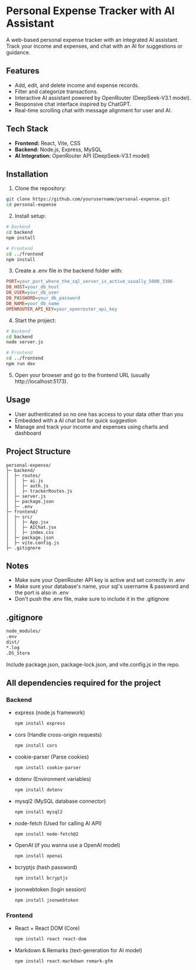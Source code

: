# Personal Expense Tracker with AI Assistant

A web-based personal expense tracker with an integrated AI assistant. Track your income and expenses, and chat with an AI for suggestions or guidance.

## Features

- Add, edit, and delete income and expense records.
- Filter and categorize transactions.
- Interactive AI assistant powered by OpenRouter (DeepSeek-V3.1 model).
- Responsive chat interface inspired by ChatGPT.
- Real-time scrolling chat with message alignment for user and AI.

## Tech Stack

- **Frontend:** React, Vite, CSS  
- **Backend:** Node.js, Express, MySQL  
- **AI Integration:** OpenRouter API (DeepSeek-V3.1 model)  

## Installation

1. Clone the repository:

```bash
git clone https://github.com/yourusername/personal-expense.git
cd personal-expense
```
2. Install setup:

```bash
# Backend
cd backend
npm install

# Frontend
cd ../frontend
npm install
```
3. Create a .env file in the backend folder with:
```ini
PORT=your_port_where_the_sql_server_is_active_usually_5000_3306
DB_HOST=your_db_host
DB_USER=your_db_user
DB_PASSWORD=your_db_password
DB_NAME=your_db_name
OPENROUTER_API_KEY=your_openrouter_api_key
```
4. Start the project:
```bash
# Backend
cd backend
node server.js

# Frontend
cd ../frontend
npm run dev
```
5. Open your browser and go to the frontend URL (usually http://localhost:5173).

## Usage
- User authenticated so no one has access to your data other than you
- Embedded with a AI chat bot for quick suggestion
- Manage and track your income and expenses using charts and dashboard
## Project Structure
```pgsql
personal-expense/
├─ backend/
│  ├─ routes/
│  │  ├─ ai.js
│  │  ├─ auth.js
│  │  ├─ trackerRoutes.js
│  ├─ server.js
│  ├─ package.json
│  ├─ .env
├─ frontend/
│  ├─ src/
│  │  ├─ App.jsx
│  │  ├─ AIChat.jsx
│  │  ├─ index.css
│  ├─ package.json
│  ├─ vite.config.js
├─ .gitignore
```
## Notes
- Make sure your OpenRouter API key is active and set correctly in .env
- Make sure your database's name, your sql's username & password and the port is also in .env
-  Don't push the .env file, make sure to include it in the .gitignore
## .gitignore
```bash
node_modules/
.env
dist/
*.log
.DS_Store
```
Include package.json, package-lock.json, and vite.config.js in the repo.
## All dependencies required for the project
### Backend
- express (node.js framework)
  ```bash
  npm install express
  ```
- cors (Handle cross-origin requests)
  ```bash
  npm install cors
  ```
- cookie-parser (Parse cookies)
  ```bash
  npm install cookie-parser
  ```
- dotenv (Environment variables)
  ```bash
  npm install dotenv
  ```
- mysql2 (MySQL database connector)
  ```bash
  npm install mysql2
  ```
- node-fetch (Used for calling AI API)
  ```bash
  npm install node-fetch@2
  ```
- OpenAI (if you wanna use a OpenAI model)
  ```bash
  npm install openai
  ```
- bcryptjs (hash password)
  ```bash
  npm install bcryptjs
  ```
- jsonwebtoken (login session)
  ```bash
  npm install jsonwebtoken
  ```
### Frontend
- React + React DOM (Core)
  ```bash
  npm install react react-dom
  ```
- Markdown & Remarks (text-generation for AI model)
  ```bash
  npm install react-markdown remark-gfm
  ```
